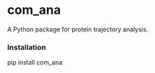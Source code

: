 # com_ana
A Python package for protein trajectory analysis.

### Installation
pip install com_ana

### 
